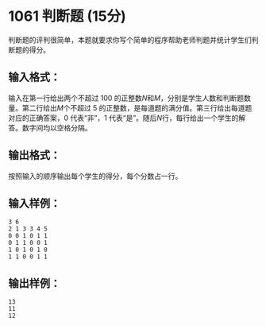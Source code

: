 # 1061 判断题 (15分)
判断题的评判很简单，本题就要求你写个简单的程序帮助老师判题并统计学生们判断题的得分。
## 输入格式：
输入在第一行给出两个不超过 100 的正整数$N$和$M$，分别是学生人数和判断题数量。第二行给出$M$个不超过 5 的正整数，是每道题的满分值。第三行给出每道题对应的正确答案，0 代表“非”，1 代表“是”。随后$N$行，每行给出一个学生的解答。数字间均以空格分隔。
## 输出格式：
按照输入的顺序输出每个学生的得分，每个分数占一行。
## 输入样例：
```
3 6
2 1 3 3 4 5
0 0 1 0 1 1
0 1 1 0 0 1
1 0 1 0 1 0
1 1 0 0 1 1
``` 
## 输出样例：
```
13
11
12
```